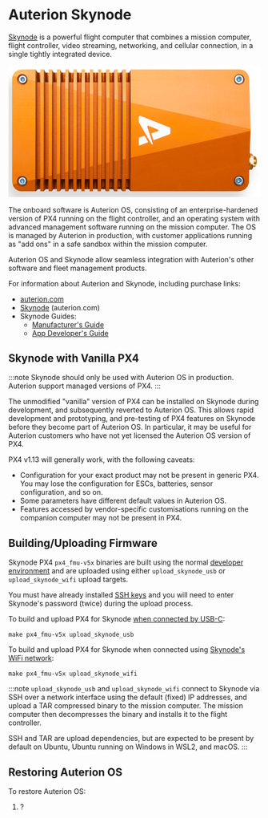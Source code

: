 # Auterion Skynode

[Skynode](https://auterion.com/product/skynode/) is a powerful flight computer that combines a mission computer, flight controller, video streaming, networking, and cellular connection, in a single tightly integrated device.

![Auterion Skynode (Enterprise)](../../assets/companion_computer/auterion_skynode/skynode_enterprise_tdw.png)

The onboard software is Auterion OS, consisting of an enterprise-hardened version of PX4 running on the flight controller, and an operating system with advanced management software running on the mission computer.
The OS is managed by Auterion in production, with customer applications running as "add ons" in a safe sandbox within the mission computer.

Auterion OS and Skynode allow seamless integration with Auterion's other software and fleet management products.

For information about Auterion and Skynode, including purchase links:

- [auterion.com](https://auterion.com/)
- [Skynode](https://auterion.com/product/skynode/) (auterion.com)
- Skynode Guides:
  - [Manufacturer's Guide](https://docs.auterion.com/manufacturers/getting-started/readme) 
  - [App Developer's Guide](https://docs.auterion.com/developers/getting-started/readme)


## Skynode with Vanilla PX4

:::note
Skynode should only be used with Auterion OS in production.
Auterion support managed versions of PX4.
:::

The unmodified "vanilla" version of PX4 can be installed on Skynode during development, and subsequently reverted to Auterion OS.
This allows rapid development and prototyping, and pre-testing of PX4 features on Skynode before they become part of Auterion OS.
In particular, it may be useful for Auterion customers who have not yet licensed the Auterion OS version of PX4.

PX4 v1.13 will generally work, with the following caveats:

- Configuration for your exact product may not be present in generic PX4.
  You may lose the configuration for ESCs, batteries, sensor configuration, and so on.
- Some parameters have different default values in Auterion OS.
- Features accessed by vendor-specific customisations running on the companion computer may not be present in PX4.


## Building/Uploading Firmware

Skynode PX4 `px4_fmu-v5x` binaries are built using the normal [developer environment](../dev_setup/dev_env.md) and are uploaded using either  `upload_skynode_usb` or `upload_skynode_wifi` upload targets.

You must have already installed [SSH keys](https://docs.auterion.com/manufacturers/software-customization/adding-ssh-keys) and you will need to enter Skynode's password (twice) during the upload process.

To build and upload PX4 for Skynode [when connected by USB-C](https://docs.auterion.com/manufacturers/avionics/skynode/advanced-configuration/connecting-to-skynode):

```
make px4_fmu-v5x upload_skynode_usb
```

To build and upload PX4 for Skynode when connected using [Skynode's WiFi network](https://docs.auterion.com/manufacturers/avionics/skynode/advanced-configuration/configuration):

```
make px4_fmu-v5x upload_skynode_wifi
```

:::note
`upload_skynode_usb` and `upload_skynode_wifi` connect to Skynode via SSH over a network interface using the default (fixed) IP addresses, and upload a TAR compressed binary to the mission computer.
The mission computer then decompresses the binary and installs it to the flight controller.

SSH and TAR are upload dependencies, but are expected to be present by default on Ubuntu, Ubuntu running on Windows in WSL2, and macOS.
:::

## Restoring Auterion OS

To restore Auterion OS:

1. ?

<!-- HOW? -->

